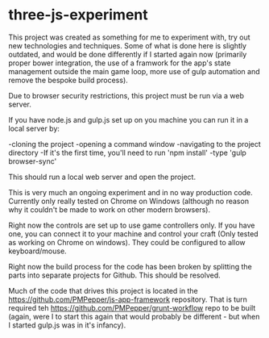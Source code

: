 # three-js-experiment

This project was created as something for me to experiment with, try out new technologies and techniques. Some of what is done here is slightly outdated, and would be done differently if I started again now (primarily proper bower integration, the use of a framwork for the app's state management outside the main game loop, more use of gulp automation and remove the bespoke build process).

Due to browser security restrictions, this project must be run via a web server.

If you have node.js and gulp.js set up on you machine you can run it in a local server by:

-cloning the project
-opening a command window
-navigating to the project directory
-If it's the first time, you'll need to run 'npm install'
-type 'gulp browser-sync'

This should run a local web server and open the project.

This is very much an ongoing experiment and in no way production code. Currently only really tested on Chrome on Windows (although no reason why it couldn't be made to work on other modern browsers).

Right now the controls are set up to use game controllers only. If you have one, you can connect it to your machine and control your craft (Only tested as working on Chrome on windows). They could be configured to allow keyboard/mouse.

Right now the build process for the code has been broken by splitting the parts into separate projects for Github. This should be resolved.

Much of the code that drives this project is located in the https://github.com/PMPepper/js-app-framework repository. That is turn required teh https://github.com/PMPepper/grunt-workflow repo to be built (again, were I to start this again that would probably be different - but when I started gulp.js was in it's infancy).
